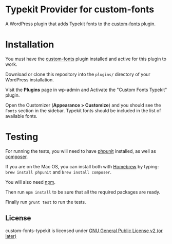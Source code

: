 # Typekit Provider for custom-fonts

A WordPress plugin that adds Typekit fonts to the
[custom-fonts](https://github.com/Automattic/custom-fonts) plugin.

# Installation

You must have the [custom-fonts](https://github.com/Automattic/custom-fonts)
plugin installed and active for this plugin to work.

Download or clone this repository into the `plugins/` directory of your
WordPress installation.

Visit the **Plugins** page in wp-admin and Activate the "Custom Fonts Typekit"
plugin.

Open the Customizer (**Appearance > Customize**) and you should see the `Fonts`
section in the sidebar.  Typekit fonts should be included in the list of
available fonts.

# Testing

For running the tests, you will need to have [phpunit](https://phpunit.de/) installed, as well as
[composer](https://getcomposer.org/).

If you are on the Mac OS, you can install both with [Homebrew](http://brew.sh/)
by typing: `brew install phpunit` and `brew install composer`.

You will also need [npm](https://www.npmjs.com/).

Then run `npm install` to be sure that all the required packages are ready.

Finally run `grunt test` to run the tests.

## License

custom-fonts-typekit is licensed under [GNU General Public License v2 (or later)](./LICENSE.txt)
